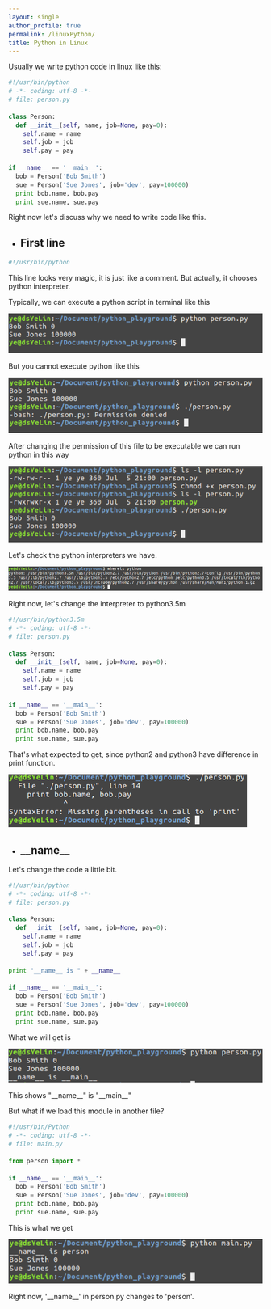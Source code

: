 ```yaml
---
layout: single
author_profile: true
permalink: /linuxPython/
title: Python in Linux
---
```


Usually we write python code in linux like this:

```Python
#!/usr/bin/python
# -*- coding: utf-8 -*-
# file: person.py

class Person:
  def __init__(self, name, job=None, pay=0):
    self.name = name
    self.job = job
    self.pay = pay

if __name__ == '__main__':
  bob = Person('Bob Smith')
  sue = Person('Sue Jones', job='dev', pay=100000)
  print bob.name, bob.pay
  print sue.name, sue.pay
```

Right now let's discuss why we need to write code like this.

- ## First line
```Python
#!/usr/bin/python
```
This line looks very magic, it is just like a comment. But actually, it chooses python interpreter.

Typically, we can execute a python script in terminal like this

![exc1](/assets/images/linuxPython/exc1.png)

But you cannot execute python like this

![exc1](/assets/images/linuxPython/exc2.png)

After changing the permission of this file to be executable we can run python in this way

![exc1](/assets/images/linuxPython/ex3.png)

Let's check the python interpreters we have.

![exc1](/assets/images/linuxPython/inter1.png)

Right now, let's change the interpreter to python3.5m
```Python
#!/usr/bin/python3.5m
# -*- coding: utf-8 -*-
# file: person.py

class Person:
  def __init__(self, name, job=None, pay=0):
    self.name = name
    self.job = job
    self.pay = pay

if __name__ == '__main__':
  bob = Person('Bob Smith')
  sue = Person('Sue Jones', job='dev', pay=100000)
  print bob.name, bob.pay
  print sue.name, sue.pay
```
That's what expected to get, since python2 and python3 have difference in print function.

![exc1](/assets/images/linuxPython/inter2.png)

- ## \_\_name\_\_

Let's change the code a little bit.

```Python
#!/usr/bin/python
# -*- coding: utf-8 -*-
# file: person.py

class Person:
  def __init__(self, name, job=None, pay=0):
    self.name = name
    self.job = job
    self.pay = pay

print "__name__ is " + __name__

if __name__ == '__main__':
  bob = Person('Bob Smith')
  sue = Person('Sue Jones', job='dev', pay=100000)
  print bob.name, bob.pay
  print sue.name, sue.pay
```
What we will get is

![exc1](/assets/images/linuxPython/name1.png)

This shows "\_\_name\_\_" is "\_\_main\_\_"

But what if we load this module in another file?
```Python
#!/usr/bin/Python
# -*- coding: utf-8 -*-
# file: main.py

from person import *

if __name__ == '__main__':
  bob = Person('Bob Smith')
  sue = Person('Sue Jones', job='dev', pay=100000)
  print bob.name, bob.pay
  print sue.name, sue.pay
```
This is what we get

![exc1](/assets/images/linuxPython/name2.png)

Right now, '\_\_name\_\_' in person.py changes to 'person'.
